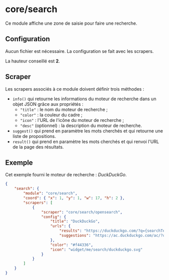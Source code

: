 # core/search

Ce module affiche une zone de saisie pour faire une recherche.

## Configuration

Aucun fichier est nécessaire. La configuration se fait avec les scrapers.

La hauteur conseillé est **2**.

## Scraper

Les scrapers associés à ce module doivent définir trois méthodes :

- `info()` qui retourne les informations du moteur de recherche dans un objet
  JSON grâce aux propriétés :
  - `"title"` : le nom du moteur de recherche ;
  - `"color"` : la couleur du cadre ;
  - `"icon"` : l'URL de l'icône du moteur de recherche ;
  - `"desc"` (optionnel) : la description du moteur de recherche.
- `suggest()` qui prend en paramètre les mots cherchés et qui retourne une liste
  de propositions.
- `result()` qui prend en paramètre les mots cherchés et qui renvoi l'URL de la
  page des résultats.

## Exemple

Cet exemple fourni le moteur de recherche : *DuckDuckGo*.

```JSON
{
    "search": {
        "module": "core/search",
        "coord": { "x": 1, "y": 1, "w": 17, "h": 2 },
        "scrapers": [
            {
                "scraper": "core/search/opensearch",
                "config": {
                    "title": "DuckDuckGo",
                    "urls": {
                        "results": "https://duckduckgo.com/?q={searchTerms}",
                        "suggestions": "https://ac.duckduckgo.com/ac/?q={searchTerms}&type=list"
                    },
                    "color": "#f44336",
                    "icon": "widget/me/search/duckduckgo.svg"
                }
            }
        ]
    }
}
```
